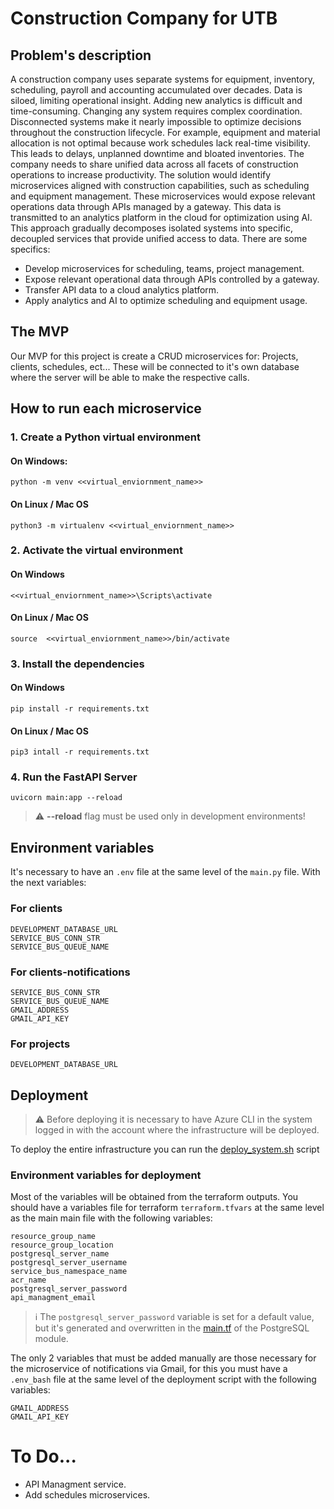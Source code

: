 # Construction Company for UTB

## Problem's description
A construction company uses separate systems for equipment, inventory, scheduling, payroll and accounting accumulated over decades. Data is siloed, limiting operational insight. Adding new analytics is difficult and time-consuming. Changing any system requires complex coordination. Disconnected systems make it nearly impossible to optimize decisions throughout the construction lifecycle. For example, equipment and material allocation is not optimal because work schedules lack real-time visibility. This leads to delays, unplanned downtime and bloated inventories. The company needs to share unified data across all facets of construction operations to increase productivity. The solution would identify microservices aligned with construction capabilities, such as scheduling and equipment management. These microservices would expose relevant operations data through APIs managed by a gateway. This data is transmitted to an analytics platform in the cloud for optimization using AI. This approach gradually decomposes isolated systems into specific, decoupled services that provide unified access to data. There are some specifics:
- Develop microservices for scheduling, teams, project management.
- Expose relevant operational data through APIs controlled by a gateway.
- Transfer API data to a cloud analytics platform.
- Apply analytics and AI to optimize scheduling and equipment usage.

## The MVP
Our MVP for this project is create a CRUD microservices for: Projects, clients, schedules, ect... These will be connected to it's own database where the server will be able to make the respective calls.

## How to run each microservice

### 1. Create a Python virtual environment

#### On Windows:
`python -m venv <<virtual_enviornment_name>>`
#### On Linux / Mac OS
`python3 -m virtualenv <<virtual_enviornment_name>>`

### 2. Activate the virtual environment
#### On Windows
`<<virtual_enviornment_name>>\Scripts\activate`
#### On Linux / Mac OS
`source  <<virtual_enviornment_name>>/bin/activate`

### 3. Install the dependencies
#### On Windows
`pip install -r requirements.txt`
#### On Linux / Mac OS
`pip3 intall -r requirements.txt`

### 4. Run the FastAPI Server
`uvicorn main:app --reload`
> :warning: **--reload** flag must be used only in development environments!

## Environment variables

It's necessary to have an `.env` file at the same level of the `main.py` file. With the next variables:
### For clients
```
DEVELOPMENT_DATABASE_URL
SERVICE_BUS_CONN_STR
SERVICE_BUS_QUEUE_NAME
```
### For clients-notifications
```
SERVICE_BUS_CONN_STR
SERVICE_BUS_QUEUE_NAME
GMAIL_ADDRESS
GMAIL_API_KEY
```

### For projects
```
DEVELOPMENT_DATABASE_URL
```

## Deployment
> :warning: Before deploying it is necessary to have Azure CLI in the system logged in with the account where the infrastructure will be deployed.

To deploy the entire infrastructure you can run the [deploy_system.sh](/deploy_system.sh) script
### Environment variables for deployment
Most of the variables will be obtained from the terraform outputs. You should have a variables file for terraform `terraform.tfvars` at the same level as the main main file with the following variables:
```
resource_group_name
resource_group_location
postgresql_server_name
postgresql_server_username
service_bus_namespace_name
acr_name
postgresql_server_password
api_managment_email 
```
> :information_source: The `postgresql_server_password` variable is set for a default value, but it's generated and overwritten in the [main.tf](/infrastructure/modules/postgresql/main.tf) of the PostgreSQL module.

The only 2 variables that must be added manually are those necessary for the microservice of notifications via Gmail, for this you must have a `.env_bash` file at the same level of the deployment script with the following variables:
```
GMAIL_ADDRESS
GMAIL_API_KEY
```

# To Do...
- API Managment service.
- Add schedules microservices.